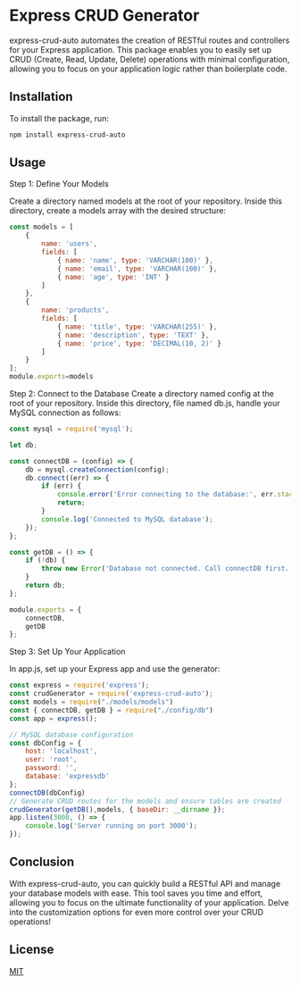 # Express CRUD Generator

express-crud-auto automates the creation of RESTful routes and controllers for your Express application. This package enables you to easily set up CRUD (Create, Read, Update, Delete) operations with minimal configuration, allowing you to focus on your application logic rather than boilerplate code.

## Installation

To install the package, run:


```bash
npm install express-crud-auto

```

## Usage
Step 1: Define Your Models

Create a directory named models at the root of your repository. Inside this directory, create a models array with the desired structure:
```javascript
const models = [
    {
        name: 'users',
        fields: [
            { name: 'name', type: 'VARCHAR(100)' },
            { name: 'email', type: 'VARCHAR(100)' },
            { name: 'age', type: 'INT' }
        ]
    },
    {
        name: 'products',
        fields: [
            { name: 'title', type: 'VARCHAR(255)' },
            { name: 'description', type: 'TEXT' },
            { name: 'price', type: 'DECIMAL(10, 2)' }
        ]
    }
];
module.exports=models
```

Step 2: Connect to the Database
Create a directory named config at the root of your repository. Inside this directory,
file named db.js, handle your MySQL connection as follows:
```javascript
const mysql = require('mysql');

let db;

const connectDB = (config) => {
    db = mysql.createConnection(config);
    db.connect((err) => {
        if (err) {
            console.error('Error connecting to the database:', err.stack);
            return;
        }
        console.log('Connected to MySQL database');
    });
};

const getDB = () => {
    if (!db) {
        throw new Error('Database not connected. Call connectDB first.');
    }
    return db;
};

module.exports = {
    connectDB,
    getDB
};

```
Step 3: Set Up Your Application

In app.js, set up your Express app and use the generator:
```javascript
const express = require('express');
const crudGenerator = require('express-crud-auto');
const models = require("./models/models")
const { connectDB, getDB } = require("./config/db")
const app = express();

// MySQL database configuration
const dbConfig = {
    host: 'localhost',
    user: 'root',
    password: '',
    database: 'expressdb'
};
connectDB(dbConfig)
// Generate CRUD routes for the models and ensure tables are created
crudGenerator(getDB(),models, { baseDir: __dirname });
app.listen(3000, () => {
    console.log('Server running on port 3000');
});

```
## Conclusion

With express-crud-auto, you can quickly build a RESTful API and manage your database models with ease. This tool saves you time and effort, allowing you to focus on the ultimate functionality of your application. Delve into the customization options for even more control over your CRUD operations!

## License

[MIT](https://choosealicense.com/licenses/mit/)